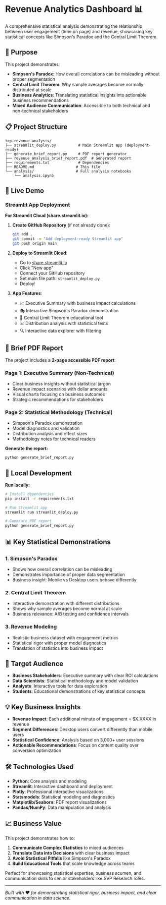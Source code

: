 # Revenue Analytics Dashboard 📊

A comprehensive statistical analysis demonstrating the relationship between user engagement (time on page) and revenue, showcasing key statistical concepts like Simpson's Paradox and the Central Limit Theorem.

## 🎯 Purpose

This project demonstrates:
- **Simpson's Paradox**: How overall correlations can be misleading without proper segmentation
- **Central Limit Theorem**: Why sample averages become normally distributed at scale
- **Business Analytics**: Translating statistical insights into actionable business recommendations
- **Mixed Audience Communication**: Accessible to both technical and non-technical stakeholders

## 📋 Project Structure

```
top-revenue-analysis/
├── streamlit_deploy.py          # Main Streamlit app (deployment-ready)
├── generate_brief_report.py     # PDF report generator
├── revenue_analysis_brief_report.pdf  # Generated report
├── requirements.txt             # Dependencies
├── README.md                   # This file
└── analysis/                   # Full analysis notebooks
    └── analysis.ipynb
```

## 🚀 Live Demo

### Streamlit App Deployment

**For Streamlit Cloud (share.streamlit.io):**

1. **Create GitHub Repository** (if not already done):
   ```bash
   git add .
   git commit -m "Add deployment-ready Streamlit app"
   git push origin main
   ```

2. **Deploy to Streamlit Cloud**:
   - Go to [share.streamlit.io](https://share.streamlit.io)
   - Click "New app"
   - Connect your GitHub repository
   - Set main file path: `streamlit_deploy.py`
   - Deploy!

3. **App Features**:
   - 📈 Executive Summary with business impact calculations
   - 🎭 Interactive Simpson's Paradox demonstration
   - 🎲 Central Limit Theorem educational tool
   - 📊 Distribution analysis with statistical tests
   - 🔍 Interactive data explorer with filtering

## 📄 Brief PDF Report

The project includes a **2-page accessible PDF report**:

### Page 1: Executive Summary (Non-Technical)
- Clear business insights without statistical jargon
- Revenue impact scenarios with dollar amounts
- Visual charts focusing on business outcomes
- Strategic recommendations for stakeholders

### Page 2: Statistical Methodology (Technical)
- Simpson's Paradox demonstration
- Model diagnostics and validation
- Distribution analysis and effect sizes
- Methodology notes for technical readers

**Generate the report:**
```bash
python generate_brief_report.py
```

## 🔧 Local Development

**Run locally:**
```bash
# Install dependencies
pip install -r requirements.txt

# Run Streamlit app
streamlit run streamlit_deploy.py

# Generate PDF report
python generate_brief_report.py
```

## 📊 Key Statistical Demonstrations

### 1. Simpson's Paradox
- Shows how overall correlation can be misleading
- Demonstrates importance of proper data segmentation
- Business insight: Mobile vs Desktop users behave differently

### 2. Central Limit Theorem
- Interactive demonstration with different distributions
- Shows why sample averages become normal at scale
- Business relevance: A/B testing and confidence intervals

### 3. Revenue Modeling
- Realistic business dataset with engagement metrics
- Statistical rigor with proper model diagnostics
- Translation of statistics into business impact

## 🎯 Target Audience

- **Business Stakeholders**: Executive summary with clear ROI calculations
- **Data Scientists**: Statistical methodology and model validation
- **Analysts**: Interactive tools for data exploration
- **Students**: Educational demonstrations of key statistical concepts

## 💡 Key Business Insights

- **Revenue Impact**: Each additional minute of engagement = $X.XXXX in revenue
- **Segment Differences**: Desktop users convert differently than mobile users
- **Statistical Confidence**: Analysis based on 3,000+ user sessions
- **Actionable Recommendations**: Focus on content quality over conversion optimization

## 🛠️ Technologies Used

- **Python**: Core analysis and modeling
- **Streamlit**: Interactive dashboard and deployment
- **Plotly**: Professional interactive visualizations  
- **Statsmodels**: Statistical modeling and diagnostics
- **Matplotlib/Seaborn**: PDF report visualizations
- **Pandas/NumPy**: Data manipulation and analysis

## 📈 Business Value

This project demonstrates how to:
1. **Communicate Complex Statistics** to mixed audiences
2. **Translate Data into Decisions** with clear business impact
3. **Avoid Statistical Pitfalls** like Simpson's Paradox
4. **Build Educational Tools** that scale knowledge across teams

Perfect for showcasing statistical expertise, business acumen, and communication skills to senior stakeholders like SVP Research roles.

---

*Built with ❤️ for demonstrating statistical rigor, business impact, and clear communication in data science.*
